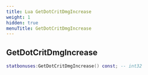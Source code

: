 ```yaml
---
title: Lua GetDotCritDmgIncrease
weight: 1
hidden: true
menuTitle: GetDotCritDmgIncrease
---
```

## GetDotCritDmgIncrease
```lua
statbonuses:GetDotCritDmgIncrease() const; -- int32
```